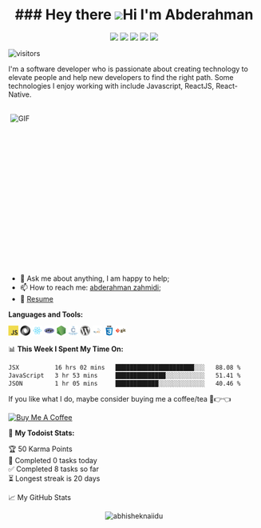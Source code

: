 <h1 align="center">### Hey there <img src="https://media.giphy.com/media/hvRJCLFzcasrR4ia7z/giphy.gif" width="25px">Hi I'm Abderahman</h1>
<p align="center">
    <a href="https://twitter.com/abderahmanzahmi"><img src="https://img.shields.io/badge/twitter-%231FA1F1?style=flat&logo=twitter&logoColor=white"/></a>
    <a href="https://www.linkedin.com/in/abderahman-zahmidi-1ab641207/"><img src="https://img.shields.io/badge/linkedin-%230177B5?style=flat&logo=linkedin&logoColor=white"/></a>
    <a href="https://www.youtube.com/"><img src="https://img.shields.io/badge/youtube-%23FF0000?style=flat&logo=youtube&logoColor=white"/></a>
    <a href="https://www.instagram.com/zahmidi/?hl=fr"><img src="https://img.shields.io/badge/instagram-%23E4415F?style=flat&logo=instagram&logoColor=white"/></a>
      <a href="/"><img src="https://img.shields.io/badge/discord-%23E4415F?style=flat&logo=discord&logoColor=white"/></a>

  </p>
  
  ![visitors](https://visitor-badge.glitch.me/badge?page_id=zahmidi1)
  
 

I'm a software developer who is passionate about creating technology to elevate people and help new developers to find the right path. Some technologies I enjoy working with include Javascript, ReactJS, React-Native.


<br />


  <img align="right" alt="GIF" src="https://www.google.com/url?sa=i&url=https%3A%2F%2Fdribbble.com%2Fshots%2F4774578-Programmers&psig=AOvVaw31Ey4Xsnsmn0mT7hNW_Zw-&ust=1622740642463000&source=images&cd=vfe&ved=0CAIQjRxqGAoTCOCE1JO6-fACFQAAAAAdAAAAABDnAQ" width="500" height="320" />
  
- 💬 Ask me about anything, I am happy to help;
- 📫 How to reach me: [abderahman zahmidi](https://www.linkedin.com/in/abderahman-zahmidi-1ab641207);
- 📝 [Resume](https://drive.google.com/)

**Languages and Tools:**

<code><img height="20" src="https://raw.githubusercontent.com/github/explore/80688e429a7d4ef2fca1e82350fe8e3517d3494d/topics/javascript/javascript.png"></code>
<code><img height="20" src="https://raw.githubusercontent.com/github/explore/80688e429a7d4ef2fca1e82350fe8e3517d3494d/topics/json/json.png"></code>
<code><img height="20" src="https://raw.githubusercontent.com/github/explore/80688e429a7d4ef2fca1e82350fe8e3517d3494d/topics/react/react.png"></code>
<code><img height="20" src="https://raw.githubusercontent.com/github/explore/5c058a388828bb5fde0bcafd4bc867b5bb3f26f3/topics/php/php.png"></code>
<code><img height="20" src="https://raw.githubusercontent.com/github/explore/80688e429a7d4ef2fca1e82350fe8e3517d3494d/topics/nodejs/nodejs.png"></code>
<code><img height="20" src="https://raw.githubusercontent.com/github/explore/80688e429a7d4ef2fca1e82350fe8e3517d3494d/topics/c/c.png"></code>
<code><img height="20" src="https://raw.githubusercontent.com/github/explore/80688e429a7d4ef2fca1e82350fe8e3517d3494d/topics/wordpress/wordpress.png"></code>
<code><img height="20" src="https://raw.githubusercontent.com/github/explore/80688e429a7d4ef2fca1e82350fe8e3517d3494d/topics/mysql/mysql.png"></code>
<code><img height="20" src="https://raw.githubusercontent.com/github/explore/80688e429a7d4ef2fca1e82350fe8e3517d3494d/topics/css/css.png"></code>
<code><img height="20" src="https://raw.githubusercontent.com/github/explore/80688e429a7d4ef2fca1e82350fe8e3517d3494d/topics/git/git.png"></code>

📊 **This Week I Spent My Time On:**

<!--START_SECTION:waka-->

```text
JSX          16 hrs 02 mins   ██████████████████████░░░   88.08 %
JavaScript   3 hr 53 mins     ██████████████░░░░░░░░░░░   51.41 %
JSON         1 hr 05 mins     ████████████░░░░░░░░░░░░░   40.46 %
```

<!--END_SECTION:waka-->

If you like what I do, maybe consider buying me a coffee/tea 🥺👉👈

<a href="https://paypal.me/zahmidi2?locale.x=fr_XC" target="_blank"><img src="https://cdn.buymeacoffee.com/buttons/v2/default-red.png" alt="Buy Me A Coffee" width="150" ></a>

🚧 **My Todoist Stats:**

<!-- TODO-IST:START -->

🏆 50 Karma Points  
🌸 Completed 0 tasks today  
✅ Completed 8 tasks so far  
⏳ Longest streak is 20 days

<!-- TODO-IST:END -->

📈 My GitHub Stats

<p align="center"> <img src="https://github-readme-stats.vercel.app/api/?username=zahmidi1&show_icons=true&theme=radical" alt="abhisheknaiidu" />

